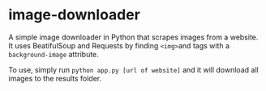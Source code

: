 # image-downloader

A simple image downloader in Python that scrapes images from a website. It uses BeatifulSoup and Requests by finding `<img>`and tags with a `background-image` attribute.

To use, simply run `python app.py [url of website]` and it will download all images to the results folder.
